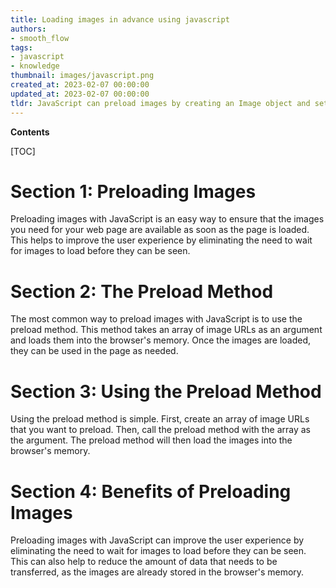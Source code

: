 ```yaml
---
title: Loading images in advance using javascript
authors:
- smooth_flow
tags:
- javascript
- knowledge
thumbnail: images/javascript.png
created_at: 2023-02-07 00:00:00
updated_at: 2023-02-07 00:00:00
tldr: JavaScript can preload images by creating an Image object and setting its source to the desired image URL.
---
```


**Contents**

[TOC]

# Section 1: Preloading Images

Preloading images with JavaScript is an easy way to ensure that the images you need for your web page are available as soon as the page is loaded. This helps to improve the user experience by eliminating the need to wait for images to load before they can be seen.

# Section 2: The Preload Method

The most common way to preload images with JavaScript is to use the preload method. This method takes an array of image URLs as an argument and loads them into the browser's memory. Once the images are loaded, they can be used in the page as needed.

# Section 3: Using the Preload Method

Using the preload method is simple. First, create an array of image URLs that you want to preload. Then, call the preload method with the array as the argument. The preload method will then load the images into the browser's memory.

# Section 4: Benefits of Preloading Images

Preloading images with JavaScript can improve the user experience by eliminating the need to wait for images to load before they can be seen. This can also help to reduce the amount of data that needs to be transferred, as the images are already stored in the browser's memory.
